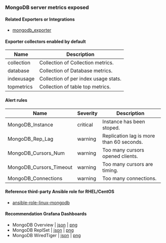 ### MongoDB server metrics exposed

#### Related Exporters or Integrations
- [mongodb_exporter](https://github.com/percona/mongodb_exporter)

#### Exporter collectors enabled by default
Name|Description 
-|-
collection|Collection of Collection metrics.
database|Collection of Database metrics.
indexusage|Collection of per index usage stats.
topmetrics|Collection of table top metrics.

#### Alert rules
Name|Severity|Description
-|-|-
MongoDB_Instance|critical|Instance has been stoped.
MongoDB_Rep_Lag|warning|Replication lag is more than 60 seconds.
MongoDB_Cursors_Num|warning|Too many cursors opened clients.
MongoDB_Cursors_Timeout|warning|Too many cursors are timing.
MongoDB_Connections|warning|Too many connections.

#### Reference third-party Ansible role for RHEL/CentOS
- [ansible-role-linux-mongodb](https://github.com/goldstrike77/ansible-role-linux-mongodb)

#### Recommendation Grafana Dashboards
- MongoDB Overview | [json](https://raw.githubusercontent.com/goldstrike77/ansible-role-linux-grafana/master/files/dashboards/Databases/MongoDB_Overview.json) | [png](https://raw.githubusercontent.com/goldstrike77/Screenshots/master/Grafana/Databases/MongoDB_Overview.png)
- MongoDB ReplSet | [json](https://raw.githubusercontent.com/goldstrike77/ansible-role-linux-grafana/master/files/dashboards/Databases/MongoDB_ReplSet.json) | [png](https://raw.githubusercontent.com/goldstrike77/Screenshots/master/Grafana/Databases/MongoDB_ReplSet.png)
- MongoDB WiredTiger | [json](https://raw.githubusercontent.com/goldstrike77/ansible-role-linux-grafana/master/files/dashboards/Databases/MongoDB_WiredTiger.json) | [png](https://raw.githubusercontent.com/goldstrike77/Screenshots/master/Grafana/Databases/MongoDB_WiredTiger.png)

